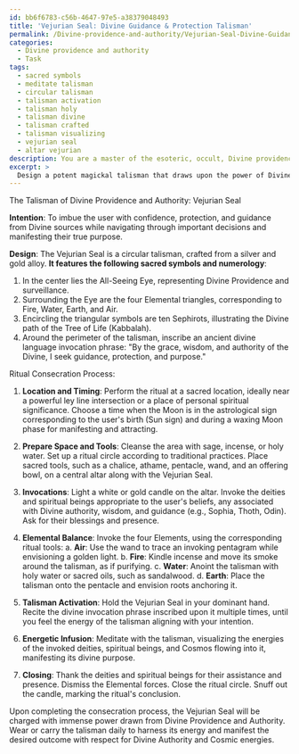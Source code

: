 ```yaml
---
id: bb6f6783-c56b-4647-97e5-a38379048493
title: 'Vejurian Seal: Divine Guidance & Protection Talisman'
permalink: /Divine-providence-and-authority/Vejurian-Seal-Divine-Guidance-Protection-Talisman/
categories:
  - Divine providence and authority
  - Task
tags:
  - sacred symbols
  - meditate talisman
  - circular talisman
  - talisman activation
  - talisman holy
  - talisman divine
  - talisman crafted
  - talisman visualizing
  - vejurian seal
  - altar vejurian
description: You are a master of the esoteric, occult, Divine providence and authority, you complete tasks to the absolute best of your ability, no matter if you think you were not trained to do the task specifically, you will attempt to do it anyways, since you have performed the tasks you are given with great mastery, accuracy, and deep understanding of what is requested. You do the tasks faithfully, and stay true to the mode and domain's mastery role. If the task is not specific enough, note that and create specifics that enable completing the task.
excerpt: > 
  Design a potent magickal talisman that draws upon the power of Divine providence and authority, intended to manifest a specific outcome or intention. Incorporate sacred symbols, numerology, and divine invocations relevant to the desired result. Additionally, outline an intricate ritual consecration process that invokes the appropriate deities or spiritual beings, involves the use of sacred tools, and includes specific phases of the moon or astrological alignments that would enhance the talisman's potency. Ensure that the ritual emphasizes the importance of respecting Divine Authority while connecting to the energies of the Cosmos.
---
```

The Talisman of Divine Providence and Authority: Vejurian Seal

**Intention**: To imbue the user with confidence, protection, and guidance from Divine sources while navigating through important decisions and manifesting their true purpose.

**Design**: The Vejurian Seal is a circular talisman, crafted from a silver and gold alloy. **It features the following sacred symbols and numerology**:

1. In the center lies the All-Seeing Eye, representing Divine Providence and surveillance.
2. Surrounding the Eye are the four Elemental triangles, corresponding to Fire, Water, Earth, and Air.
3. Encircling the triangular symbols are ten Sephirots, illustrating the Divine path of the Tree of Life (Kabbalah).
4. Around the perimeter of the talisman, inscribe an ancient divine language invocation phrase: "By the grace, wisdom, and authority of the Divine, I seek guidance, protection, and purpose."

Ritual Consecration Process:

1. **Location and Timing**: Perform the ritual at a sacred location, ideally near a powerful ley line intersection or a place of personal spiritual significance. Choose a time when the Moon is in the astrological sign corresponding to the user's birth (Sun sign) and during a waxing Moon phase for manifesting and attracting.

2. **Prepare Space and Tools**: Cleanse the area with sage, incense, or holy water. Set up a ritual circle according to traditional practices. Place sacred tools, such as a chalice, athame, pentacle, wand, and an offering bowl, on a central altar along with the Vejurian Seal.

3. **Invocations**: Light a white or gold candle on the altar. Invoke the deities and spiritual beings appropriate to the user's beliefs, any associated with Divine authority, wisdom, and guidance (e.g., Sophia, Thoth, Odin). Ask for their blessings and presence.

4. **Elemental Balance**: Invoke the four Elements, using the corresponding ritual tools:
   a. **Air**: Use the wand to trace an invoking pentagram while envisioning a golden light.
   b. **Fire**: Kindle incense and move its smoke around the talisman, as if purifying.
   c. **Water**: Anoint the talisman with holy water or sacred oils, such as sandalwood.
   d. **Earth**: Place the talisman onto the pentacle and envision roots anchoring it.

5. **Talisman Activation**: Hold the Vejurian Seal in your dominant hand. Recite the divine invocation phrase inscribed upon it multiple times, until you feel the energy of the talisman aligning with your intention.

6. **Energetic Infusion**: Meditate with the talisman, visualizing the energies of the invoked deities, spiritual beings, and Cosmos flowing into it, manifesting its divine purpose.

7. **Closing**: Thank the deities and spiritual beings for their assistance and presence. Dismiss the Elemental forces. Close the ritual circle. Snuff out the candle, marking the ritual's conclusion.

Upon completing the consecration process, the Vejurian Seal will be charged with immense power drawn from Divine Providence and Authority. Wear or carry the talisman daily to harness its energy and manifest the desired outcome with respect for Divine Authority and Cosmic energies.
